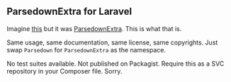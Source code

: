 ## ParsedownExtra for Laravel
Imagine [this](https://github.com/parsedown/laravel) but it was [ParsedownExtra](https://github.com/erusev/parsedown-extra). This is what that is.

Same usage, same documentation, same license, same copyrights. Just swap `Parsedown` for `ParsedownExtra` as the namespace.

No test suites available. Not published on Packagist. Require this as a SVC repository in your Composer file. Sorry.